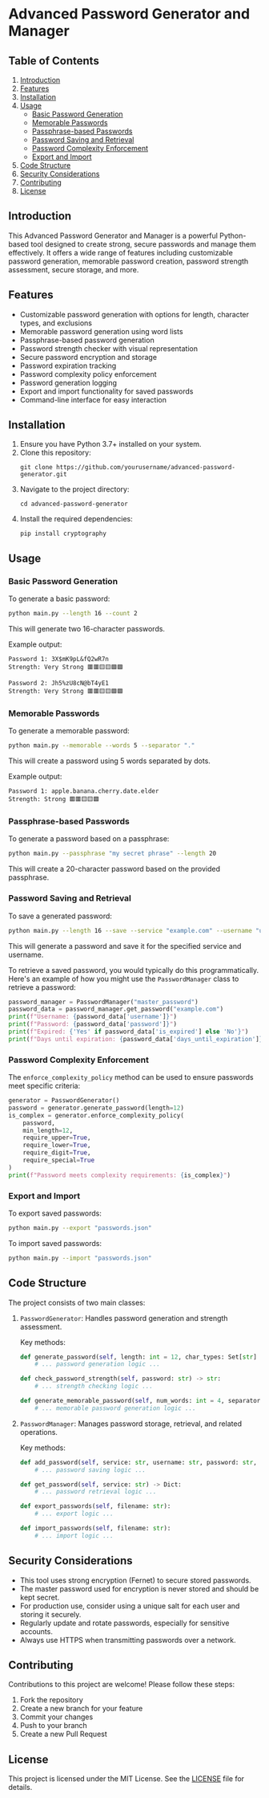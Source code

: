 # Advanced Password Generator and Manager

## Table of Contents
1. [Introduction](#introduction)
2. [Features](#features)
3. [Installation](#installation)
4. [Usage](#usage)
   - [Basic Password Generation](#basic-password-generation)
   - [Memorable Passwords](#memorable-passwords)
   - [Passphrase-based Passwords](#passphrase-based-passwords)
   - [Password Saving and Retrieval](#password-saving-and-retrieval)
   - [Password Complexity Enforcement](#password-complexity-enforcement)
   - [Export and Import](#export-and-import)
5. [Code Structure](#code-structure)
6. [Security Considerations](#security-considerations)
7. [Contributing](#contributing)
8. [License](#license)

## Introduction

This Advanced Password Generator and Manager is a powerful Python-based tool designed to create strong, secure passwords and manage them effectively. It offers a wide range of features including customizable password generation, memorable password creation, password strength assessment, secure storage, and more.

## Features

- Customizable password generation with options for length, character types, and exclusions
- Memorable password generation using word lists
- Passphrase-based password generation
- Password strength checker with visual representation
- Secure password encryption and storage
- Password expiration tracking
- Password complexity policy enforcement
- Password generation logging
- Export and import functionality for saved passwords
- Command-line interface for easy interaction

## Installation

1. Ensure you have Python 3.7+ installed on your system.
2. Clone this repository:
   ```
   git clone https://github.com/yourusername/advanced-password-generator.git
   ```
3. Navigate to the project directory:
   ```
   cd advanced-password-generator
   ```
4. Install the required dependencies:
   ```
   pip install cryptography
   ```

## Usage

### Basic Password Generation

To generate a basic password:

```bash
python main.py --length 16 --count 2
```

This will generate two 16-character passwords.

Example output:
```
Password 1: 3X$mK9pL&fQ2wR7n
Strength: Very Strong 🟥🟥🟨🟨🟩🟩

Password 2: Jh5%zU8cN@bT4yE1
Strength: Very Strong 🟥🟥🟨🟨🟩🟩
```

### Memorable Passwords

To generate a memorable password:

```bash
python main.py --memorable --words 5 --separator "."
```

This will create a password using 5 words separated by dots.

Example output:
```
Password 1: apple.banana.cherry.date.elder
Strength: Strong 🟥🟥🟨🟨🟩
```

### Passphrase-based Passwords

To generate a password based on a passphrase:

```bash
python main.py --passphrase "my secret phrase" --length 20
```

This will create a 20-character password based on the provided passphrase.

### Password Saving and Retrieval

To save a generated password:

```bash
python main.py --length 16 --save --service "example.com" --username "user@example.com"
```

This will generate a password and save it for the specified service and username.

To retrieve a saved password, you would typically do this programmatically. Here's an example of how you might use the `PasswordManager` class to retrieve a password:

```python
password_manager = PasswordManager("master_password")
password_data = password_manager.get_password("example.com")
print(f"Username: {password_data['username']}")
print(f"Password: {password_data['password']}")
print(f"Expired: {'Yes' if password_data['is_expired'] else 'No'}")
print(f"Days until expiration: {password_data['days_until_expiration']}")
```

### Password Complexity Enforcement

The `enforce_complexity_policy` method can be used to ensure passwords meet specific criteria:

```python
generator = PasswordGenerator()
password = generator.generate_password(length=12)
is_complex = generator.enforce_complexity_policy(
    password,
    min_length=12,
    require_upper=True,
    require_lower=True,
    require_digit=True,
    require_special=True
)
print(f"Password meets complexity requirements: {is_complex}")
```

### Export and Import

To export saved passwords:

```bash
python main.py --export "passwords.json"
```

To import saved passwords:

```bash
python main.py --import "passwords.json"
```

## Code Structure

The project consists of two main classes:

1. `PasswordGenerator`: Handles password generation and strength assessment.

   Key methods:
   ```python
   def generate_password(self, length: int = 12, char_types: Set[str] = {'lowercase', 'uppercase', 'digits', 'special'}, exclude_similar: bool = False, custom_chars: str = '') -> str:
       # ... password generation logic ...

   def check_password_strength(self, password: str) -> str:
       # ... strength checking logic ...

   def generate_memorable_password(self, num_words: int = 4, separator: str = '-') -> str:
       # ... memorable password generation logic ...
   ```

2. `PasswordManager`: Manages password storage, retrieval, and related operations.

   Key methods:
   ```python
   def add_password(self, service: str, username: str, password: str, expiration_days: int = 90):
       # ... password saving logic ...

   def get_password(self, service: str) -> Dict:
       # ... password retrieval logic ...

   def export_passwords(self, filename: str):
       # ... export logic ...

   def import_passwords(self, filename: str):
       # ... import logic ...
   ```

## Security Considerations

- This tool uses strong encryption (Fernet) to secure stored passwords.
- The master password used for encryption is never stored and should be kept secret.
- For production use, consider using a unique salt for each user and storing it securely.
- Regularly update and rotate passwords, especially for sensitive accounts.
- Always use HTTPS when transmitting passwords over a network.

## Contributing

Contributions to this project are welcome! Please follow these steps:

1. Fork the repository
2. Create a new branch for your feature
3. Commit your changes
4. Push to your branch
5. Create a new Pull Request

## License

This project is licensed under the MIT License. See the [LICENSE](LICENSE) file for details.